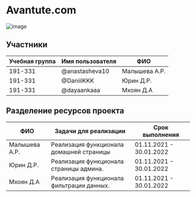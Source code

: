# Avantute.com
![image](https://user-images.githubusercontent.com/66255691/145226434-b15fe266-f7c5-437c-a468-6e27608dcffb.png)

## Участники

|  Учебная группа | Имя пользователя  | ФИО  |
| ------------ | ------------ | ------------ |
| 191-331  | @anastasheva10 | Малышева А.Р.  |
| 191-331  | @DaniilKKK     |  Юрин Д.Р.     |
| 191-331  | @dayaankaaa    |  Мхоян Д.А     |

## Разделение ресурсов проекта

|  ФИО | Задачи для реализации  | Срок выполнения  |
| ------------ | ------------ | ------------ |
| Малышева А.Р.| Реализация функционала домашней страницы | 01.11.2021 - 30.01.2022 |
| Юрин Д.Р.    | Реализация функционала страницы админа.  | 01.11.2021 - 30.01.2022 |
| Мхоян Д.А    | Реализация функционала фильтрации данных.| 01.11.2021 - 30.01.2022 |
